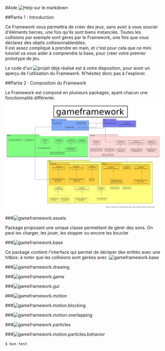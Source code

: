 #Aide
![Help sur le markdown](https://openclassrooms.com/courses/redigez-en-markdown)

##Partie 1 : Introduction

Ce Framework vous permettra de créer des jeux, sans avoir à vous soucier d'éléments tierces, une fois qu'ils sont biens instanciés. Toutes les collisions par exemple sont géres par le Framework, une fois que vous déclarez des objets collisionnablesbles.
<br/>
Il est assez compliqué à prendre en main, et c'est pour cela que ce mini tutoriel va vous aider à comprendre la base, pour créer votre premier prototype de jeu.

Le code d'un ![projet déjà réalisé](https://github.com/arnaudcoj/l3s6_opendev_baladeva) est à votre disposition, pour avoir un aperçu de l'utilisation du Framework. N'hésitez donc pas à l'explorer.


##Partie 2 : Composition du Framework

Le Framework est composé en plusieurs packages, ayant chacun une fonctionnalité différente.


![Schéma du Framework](gameframework.png)

###![gameframework.assets](../lille-game-framework-master/src/main/java/gameframework/assets)

Package proposant une unique classe permettant de gérer des sons. On peut les charger, les jouer, les stopper ou encore les boucler

###![gameframework.base](../lille-game-framework-master/src/main/java/gameframework/base)

Ce package contient l'interface qui permet de déclarer des entités avec une hitbox: à noter que les collisions sont gérées avec :![gameframework.base](../lille-game-framework-master/src/main/java/gameframework/base)


###![gameframework.drawing](../lille-game-framework-master/src/main/java/gameframework/drawing)

###![gameframework.game](../lille-game-framework-master/src/main/java/gameframework/game)

###![gameframework.gui](../lille-game-framework-master/src/main/java/gameframework/gui)

###![gameframework.motion](../lille-game-framework-master/src/main/java/gameframework/motion)

###![gameframework.motion.blocking](../lille-game-framework-master/src/main/java/gameframework/motion/blocking)

###![gameframework.motion.overlapping](../lille-game-framework-master/src/main/java/gameframework/motion/overlapping)

###![gameframework.particles](../lille-game-framework-master/src/main/java/gameframework/motion/particles)

###![gameframework.motion.particles.behavior](../lille-game-framework-master/src/main/java/gameframework/particles/behavior)








```bash
$ mvn test
```
